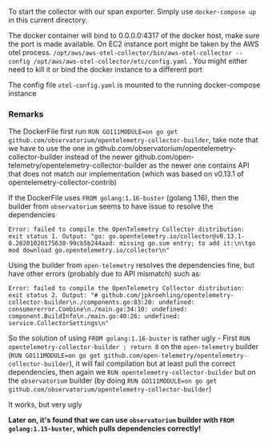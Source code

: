To start the collector with our span exporter. Simply use `docker-compose up` in this current directory.

The docker container will bind to 0.0.0.0:4317 of the docker host, make sure the port is made available. On EC2 instance port might be taken by the AWS otel process.
`/opt/aws/aws-otel-collector/bin/aws-otel-collector --config /opt/aws/aws-otel-collector/etc/config.yaml` . You might either need to kill it or bind the docker instance to a different port

The config file `otel-config.yaml` is mounted to the running docker-compose instance

### Remarks
The DockerFile first run `RUN GO111MODULE=on go get github.com/observatorium/opentelemetry-collector-builder`, take note that we have to use the one in github.com/observatorium/opentelemetry-collector-builder instead of the newer github.com/open-telemetry/opentelemetry-collector-builder as the newer one contains API that does not match our implementation (which was based on v0.13.1 of opentelemetry-collector-contrib)

If the DockerFile uses `FROM golang:1.16-buster` (golang 1.16), then the builder from `observatorium` seems to have issue to resolve the dependencies 
```
Error: failed to compile the OpenTelemetry Collector distribution: exit status 1. Output: "go: go.opentelemetry.io/collector@v0.13.1-0.20201020175630-99cb5b244aad: missing go.sum entry; to add it:\n\tgo mod download go.opentelemetry.io/collector\n"
```
Using the builder from `open-telemetry` resolves the dependencies fine, but have other errors (probably due to API mismatch) such as:
```
Error: failed to compile the OpenTelemetry Collector distribution: exit status 2. Output: "# github.com/jpkroehling/opentelemetry-collector-builder\n./components.go:83:20: undefined: consumererror.Combine\n./main.go:34:10: undefined: component.BuildInfo\n./main.go:40:26: undefined: service.CollectorSettings\n"
```

So the solution of using `FROM golang:1.16-buster` is rather ugly - First `RUN opentelemetry-collector-builder ; return 0` on the `open-telemetry` builder (`RUN GO111MODULE=on go get github.com/open-telemetry/opentelemetry-collector-builder`), it will fail compilation but at least pull the correct dependencies, then again we `RUN opentelemetry-collector-builder` but on the `observatorium` builder (by doing `RUN GO111MODULE=on go get github.com/observatorium/opentelemetry-collector-builder`)

It works, but very ugly

**Later on, it's found that we can use `observatorium` builder with `FROM golang:1.15-buster`, which pulls dependencies correctly!**



